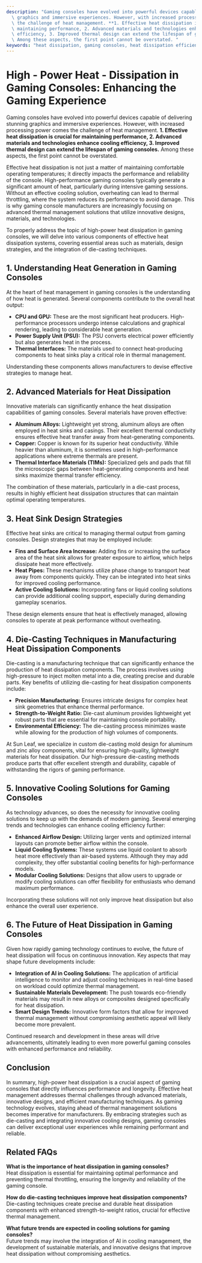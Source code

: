 ```yaml
---
description: "Gaming consoles have evolved into powerful devices capable of delivering stunning\
  \ graphics and immersive experiences. However, with increased processing power comes\
  \ the challenge of heat management. **1. Effective heat dissipation is crucial for\
  \ maintaining performance, 2. Advanced materials and technologies enhance cooling\
  \ efficiency, 3. Improved thermal design can extend the lifespan of gaming consoles.**\
  \ Among these aspects, the first point cannot be overstated. "
keywords: "heat dissipation, gaming consoles, heat dissipation efficiency, die casting process"
---
```

# High - Power Heat - Dissipation in Gaming Consoles: Enhancing the Gaming Experience

Gaming consoles have evolved into powerful devices capable of delivering stunning graphics and immersive experiences. However, with increased processing power comes the challenge of heat management. **1. Effective heat dissipation is crucial for maintaining performance, 2. Advanced materials and technologies enhance cooling efficiency, 3. Improved thermal design can extend the lifespan of gaming consoles.** Among these aspects, the first point cannot be overstated. 

Effective heat dissipation is not just a matter of maintaining comfortable operating temperatures; it directly impacts the performance and reliability of the console. High-performance gaming consoles typically generate a significant amount of heat, particularly during intensive gaming sessions. Without an effective cooling solution, overheating can lead to thermal throttling, where the system reduces its performance to avoid damage. This is why gaming console manufacturers are increasingly focusing on advanced thermal management solutions that utilize innovative designs, materials, and technologies.

To properly address the topic of high-power heat dissipation in gaming consoles, we will delve into various components of effective heat dissipation systems, covering essential areas such as materials, design strategies, and the integration of die-casting techniques.

## **1. Understanding Heat Generation in Gaming Consoles**

At the heart of heat management in gaming consoles is the understanding of how heat is generated. Several components contribute to the overall heat output:

- **CPU and GPU:** These are the most significant heat producers. High-performance processors undergo intense calculations and graphical rendering, leading to considerable heat generation.
- **Power Supply Unit (PSU):** The PSU converts electrical power efficiently but also generates heat in the process.
- **Thermal Interfaces:** The materials used to connect heat-producing components to heat sinks play a critical role in thermal management.

Understanding these components allows manufacturers to devise effective strategies to manage heat.

## **2. Advanced Materials for Heat Dissipation**

Innovative materials can significantly enhance the heat dissipation capabilities of gaming consoles. Several materials have proven effective:

- **Aluminum Alloys:** Lightweight yet strong, aluminum alloys are often employed in heat sinks and casings. Their excellent thermal conductivity ensures effective heat transfer away from heat-generating components.
- **Copper:** Copper is known for its superior heat conductivity. While heavier than aluminum, it is sometimes used in high-performance applications where extreme thermals are present.
- **Thermal Interface Materials (TIMs):** Specialized gels and pads that fill the microscopic gaps between heat-generating components and heat sinks maximize thermal transfer efficiency.

The combination of these materials, particularly in a die-cast process, results in highly efficient heat dissipation structures that can maintain optimal operating temperatures.

## **3. Heat Sink Design Strategies**

Effective heat sinks are critical to managing thermal output from gaming consoles. Design strategies that may be employed include:

- **Fins and Surface Area Increase:** Adding fins or increasing the surface area of the heat sink allows for greater exposure to airflow, which helps dissipate heat more effectively.
- **Heat Pipes:** These mechanisms utilize phase change to transport heat away from components quickly. They can be integrated into heat sinks for improved cooling performance.
- **Active Cooling Solutions:** Incorporating fans or liquid cooling solutions can provide additional cooling support, especially during demanding gameplay scenarios.

These design elements ensure that heat is effectively managed, allowing consoles to operate at peak performance without overheating.

## **4. Die-Casting Techniques in Manufacturing Heat Dissipation Components**

Die-casting is a manufacturing technique that can significantly enhance the production of heat dissipation components. The process involves using high-pressure to inject molten metal into a die, creating precise and durable parts. Key benefits of utilizing die-casting for heat dissipation components include:

- **Precision Manufacturing:** Ensures intricate designs for complex heat sink geometries that enhance thermal performance.
- **Strength-to-Weight Ratio:** Die-cast aluminum provides lightweight yet robust parts that are essential for maintaining console portability.
- **Environmental Efficiency:** The die-casting process minimizes waste while allowing for the production of high volumes of components.

At Sun Leaf, we specialize in custom die-casting mold design for aluminum and zinc alloy components, vital for ensuring high-quality, lightweight materials for heat dissipation. Our high-pressure die-casting methods produce parts that offer excellent strength and durability, capable of withstanding the rigors of gaming performance.

## **5. Innovative Cooling Solutions for Gaming Consoles**

As technology advances, so does the necessity for innovative cooling solutions to keep up with the demands of modern gaming. Several emerging trends and technologies can enhance cooling efficiency further:

- **Enhanced Airflow Design:** Utilizing larger vents and optimized internal layouts can promote better airflow within the console.
- **Liquid Cooling Systems:** These systems use liquid coolant to absorb heat more effectively than air-based systems. Although they may add complexity, they offer substantial cooling benefits for high-performance models.
- **Modular Cooling Solutions:** Designs that allow users to upgrade or modify cooling solutions can offer flexibility for enthusiasts who demand maximum performance.

Incorporating these solutions will not only improve heat dissipation but also enhance the overall user experience.

## **6. The Future of Heat Dissipation in Gaming Consoles**

Given how rapidly gaming technology continues to evolve, the future of heat dissipation will focus on continuous innovation. Key aspects that may shape future developments include:

- **Integration of AI in Cooling Solutions:** The application of artificial intelligence to monitor and adjust cooling techniques in real-time based on workload could optimize thermal management.
- **Sustainable Materials Development:** The push towards eco-friendly materials may result in new alloys or composites designed specifically for heat dissipation.
- **Smart Design Trends:** Innovative form factors that allow for improved thermal management without compromising aesthetic appeal will likely become more prevalent.

Continued research and development in these areas will drive advancements, ultimately leading to even more powerful gaming consoles with enhanced performance and reliability.

## Conclusion

In summary, high-power heat dissipation is a crucial aspect of gaming consoles that directly influences performance and longevity. Effective heat management addresses thermal challenges through advanced materials, innovative designs, and efficient manufacturing techniques. As gaming technology evolves, staying ahead of thermal management solutions becomes imperative for manufacturers. By embracing strategies such as die-casting and integrating innovative cooling designs, gaming consoles can deliver exceptional user experiences while remaining performant and reliable.

## Related FAQs

**What is the importance of heat dissipation in gaming consoles?**  
Heat dissipation is essential for maintaining optimal performance and preventing thermal throttling, ensuring the longevity and reliability of the gaming console.

**How do die-casting techniques improve heat dissipation components?**  
Die-casting techniques create precise and durable heat dissipation components with enhanced strength-to-weight ratios, crucial for effective thermal management.

**What future trends are expected in cooling solutions for gaming consoles?**  
Future trends may involve the integration of AI in cooling management, the development of sustainable materials, and innovative designs that improve heat dissipation without compromising aesthetics.
